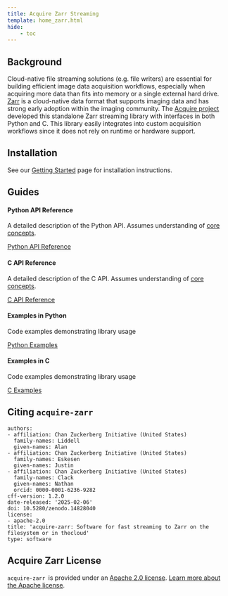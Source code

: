 ```yaml
---
title: Acquire Zarr Streaming
template: home_zarr.html
hide:
    - toc
---
```


## Background

Cloud-native file streaming solutions (e.g. file writers) are essential for building efficient image data acquisition
workflows, especially when acquiring more data than fits into memory or a single external hard drive.
[Zarr](https://zarr-specs.readthedocs.io/en/latest/specs.html) is a cloud-native data format that supports imaging data
and has strong early adoption within the imaging community. The [Acquire project](https://github.com/acquire-project) developed
this standalone Zarr streaming library with interfaces in both Python and C. This library easily integrates into custom
acquisition workflows since it does not rely on runtime or hardware support.

## Installation

See our [Getting Started](get_started.md) page for installation instructions.

## Guides

<div class="cards">
    <div class="card">
        <h4>Python API Reference</h4>
        <p>A detailed description of the Python API. Assumes understanding of <a href="core_concepts">core concepts</a>.</p>
        <a href="api_reference/zarr_api" class="button">Python API Reference</a>
    </div>
    <div class="card">
        <h4>C API Reference</h4>
        <p>A detailed description of the C API. Assumes understanding of <a href="core_concepts">core concepts</a>.</p>
        <a href="api_reference/c_api" class="button">C API Reference</a>
    </div>
    <div class="card">
        <h4>Examples in Python</h4>
        <p>Code examples demonstrating library usage</p>
        <a href="examples/python_examples" class="button">Python Examples</a>
    </div>
    <div class="card">
        <h4>Examples in C</h4>
        <p>Code examples demonstrating library usage</p>
        <a href="examples/c_examples" class="button">C Examples</a>
    </div>
</div>

## Citing `acquire-zarr`

~~~
authors:
- affiliation: Chan Zuckerberg Initiative (United States)
  family-names: Liddell
  given-names: Alan
- affiliation: Chan Zuckerberg Initiative (United States)
  family-names: Eskesen
  given-names: Justin
- affiliation: Chan Zuckerberg Initiative (United States)
  family-names: Clack
  given-names: Nathan
  orcid: 0000-0001-6236-9282
cff-version: 1.2.0
date-released: '2025-02-06'
doi: 10.5280/zenodo.14828040
license:
- apache-2.0
title: 'acquire-zarr: Software for fast streaming to Zarr on the filesystem or in thecloud'
type: software
~~~

## Acquire Zarr License

`acquire-zarr `is provided under an [Apache 2.0 license](https://github.com/acquire-project/acquire-zarr/blob/main/LICENSE).
[Learn more about the Apache license](https://www.apache.org/licenses/LICENSE-2.0).
